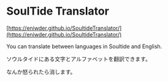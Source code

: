 # SoulTide Translator
[https://eniwder.github.io/SoultideTranslator/](https://eniwder.github.io/SoultideTranslator/)

You can translate between languages in Soultide and English.

ソウルタイドにある文字とアルファベットを翻訳できます。

なんか怒られたら消します。

